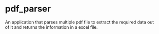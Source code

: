 # pdf_parser
An application that parses multiple pdf file to extract the required data out of it and returns the information in a excel file.
